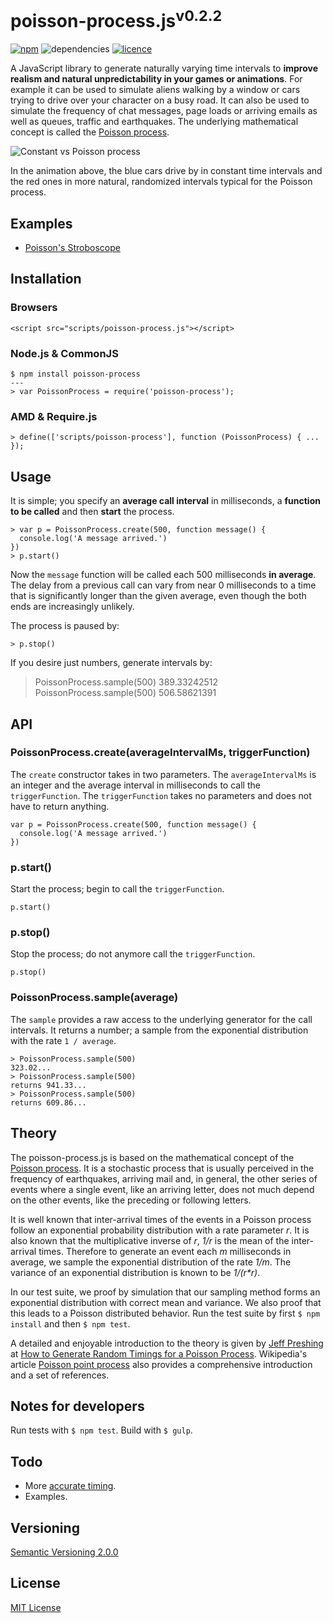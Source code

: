 # poisson-process.js<sup>v0.2.2</sup>

[![npm](https://img.shields.io/npm/v/poisson-process.svg?style=flat)](https://www.npmjs.com/package/poisson-process)
![dependencies](https://img.shields.io/badge/dependencies-none-green.svg?style=flat) [![licence](https://img.shields.io/npm/l/poisson-process.svg?style=flat)](https://www.npmjs.com/package/poisson-process)

A JavaScript library to generate naturally varying time intervals to __improve realism and natural unpredictability in your games or animations__. For example it can be used to simulate aliens walking by a window or cars trying to drive over your character on a busy road. It can also be used to simulate the frequency of chat messages, page loads or arriving emails as well as queues, traffic and earthquakes. The underlying mathematical concept is called the [Poisson process](https://en.wikipedia.org/wiki/Poisson_process).

![Constant vs Poisson process](../master/doc/cars.gif?raw=true)

In the animation above, the blue cars drive by in constant time intervals and the red ones in more natural, randomized intervals typical for the Poisson process.



## Examples

- [Poisson's Stroboscope](https://rawgit.com/axelpale/poisson-process/master/examples/stroboscope/index.html)



## Installation

### Browsers

    <script src="scripts/poisson-process.js"></script>

### Node.js & CommonJS

    $ npm install poisson-process
    ---
    > var PoissonProcess = require('poisson-process');

### AMD & Require.js

    > define(['scripts/poisson-process'], function (PoissonProcess) { ... });



## Usage

It is simple; you specify an __average call interval__ in milliseconds, a __function to be called__ and then __start__ the process.

    > var p = PoissonProcess.create(500, function message() {
      console.log('A message arrived.')
    })
    > p.start()

Now the `message` function will be called each 500 milliseconds __in average__. The delay from a previous call can vary from near 0 milliseconds to a time that is significantly longer than the given average, even though the both ends are increasingly unlikely.

The process is paused by:

    > p.stop()

If you desire just numbers, generate intervals by:

   > PoissonProcess.sample(500)
   389.33242512
   > PoissonProcess.sample(500)
   506.58621391


## API

### PoissonProcess.create(averageIntervalMs, triggerFunction)

The `create` constructor takes in two parameters. The `averageIntervalMs` is an integer and the average interval in milliseconds to call the `triggerFunction`. The `triggerFunction` takes no parameters and does not have to return anything.

    var p = PoissonProcess.create(500, function message() {
      console.log('A message arrived.')
    })

### p.start()

Start the process; begin to call the `triggerFunction`.

    p.start()

### p.stop()

Stop the process; do not anymore call the `triggerFunction`.

    p.stop()

### PoissonProcess.sample(average)

The `sample` provides a raw access to the underlying generator for the call intervals. It returns a number; a sample from the exponential distribution with the rate `1 / average`.

    > PoissonProcess.sample(500)
    323.02...
    > PoissonProcess.sample(500)
    returns 941.33...
    > PoissonProcess.sample(500)
    returns 609.86...


## Theory

The poisson-process.js is based on the mathematical concept of the [Poisson process](https://en.wikipedia.org/wiki/Poisson_process). It is a stochastic process that is usually perceived in the frequency of earthquakes, arriving mail and, in general, the other series of events where a single event, like an arriving letter, does not much depend on the other events, like the preceding or following letters.

It is well known that inter-arrival times of the events in a Poisson process follow an exponential probability distribution with a rate parameter *r*. It is also known that the multiplicative inverse of *r*, *1/r* is the mean of the inter-arrival times. Therefore to generate an event each *m* milliseconds in average, we sample the exponential distribution of the rate *1/m*. The variance of an exponential distribution is known to be _1/(r*r)_.

In our test suite, we proof by simulation that our sampling method forms an exponential distribution with correct mean and variance. We also proof that this leads to a Poisson distributed behavior. Run the test suite by first `$ npm install` and then `$ npm test`.

A detailed and enjoyable introduction to the theory is given by [Jeff Preshing](http://preshing.com/) at [How to Generate Random Timings for a Poisson Process](http://preshing.com/20111007/how-to-generate-random-timings-for-a-poisson-process/). Wikipedia's article [Poisson point process](https://en.wikipedia.org/wiki/Poisson_point_process) also provides a comprehensive introduction and a set of references.



## Notes for developers

Run tests with `$ npm test`. Build with `$ gulp`.



## Todo

- More [accurate timing](http://www.sitepoint.com/creating-accurate-timers-in-javascript/).
- Examples.



## Versioning

[Semantic Versioning 2.0.0](http://semver.org/)



## License

[MIT License](../blob/master/LICENSE)
